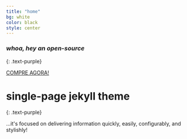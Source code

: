 ```yaml
---
title: "home"
bg: white
color: black
style: center
---
```


### *whoa, hey an open-source*
{: .text-purple}

<span class="fa-stack subtlecircle" style="font-size:60px; background:rgba(255,166,0,0.1)">
  <i class="fa fa-circle fa-stack-2x text-white"></i>
  <i class="fa fa-bicycle fa-stack-1x text-orange"></i>
</span>

<a class="button button-primary" href="#">COMPRE AGORA!</a>

# single-page jekyll theme
{: .text-purple}


…it's focused on delivering information quickly, easily, configurably, and stylishly!
